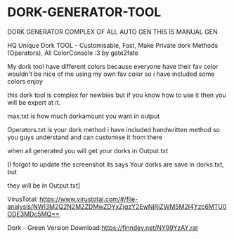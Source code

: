 # DORK-GENERATOR-TOOL
DORK GENERATOR COMPLEX OF ALL AUTO GEN THIS IS MANUAL GEN


HQ Unique Dork TOOL - Customisable, Fast, Make Private dork Methods (Operators), All ColorConsole :3 by gate2fate

 

 

 

My dork tool have different colors because everyone have their fav color wouldn't be nice of me using my own fav color so i have included some colors enjoy

 

this dork tool is complex for newbies but if you know how to use it then you will be expert at it.

 

 

max.txt is how much dorkamount you want in output

 

Operators.txt is your dork method i have included handwritten method so you guys understand and can customise it from there

 

when all generated you will get your dorks in Output.txt

 

 

 

 

[I forgot to update the screenshot its says Your dorks are save in dorks.txt, but

they will be in Output.txt]

 

 

 

VirusTotal:
https://www.virustotal.com/#/file-analysis/NWI3M2Q2N2M2ZDMwZDYxZjgzY2EwNjRiZWM5M2I4Yzc6MTU0ODE3MDc5MQ==


Dork - Green Version
Download:https://finndev.net/NY99YzAY.rar
